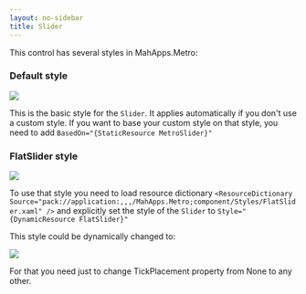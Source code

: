```yaml
---
layout: no-sidebar
title: Slider
---
```


This control has several styles in MahApps.Metro:

### Default style

![]({{site.baseurl}}/images/slider_standard.png) 

This is the basic style for the `Slider`. It applies automatically if you don't use a custom style.
If you want to base your custom style on that style, you need to add `BasedOn="{StaticResource MetroSlider}"`

### FlatSlider style

![]({{site.baseurl}}/images/slider_cube.png) 

To use that style you need to load resource dictionary
`<ResourceDictionary Source="pack://application:,,,/MahApps.Metro;component/Styles/FlatSlider.xaml" />`
and explicitly set the style of the `Slider` to `Style="{DynamicResource FlatSlider}"`

This style could be dynamically changed to:

![]({{site.baseurl}}/images/slider_tick.png)

For that you need just to change TickPlacement property from None to any other.
